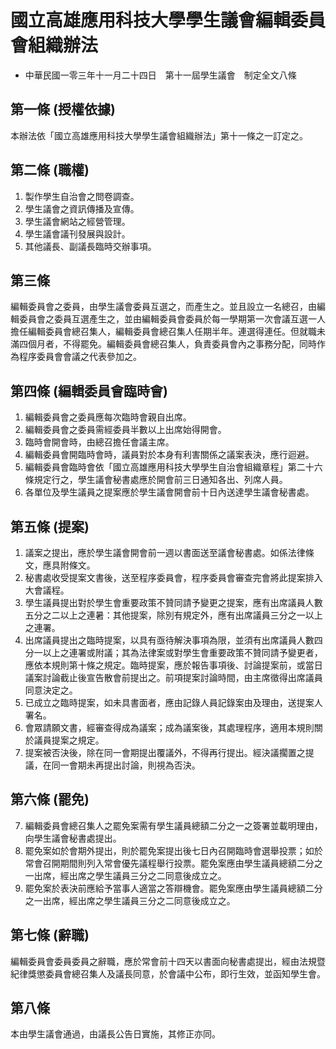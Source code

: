 # 國立高雄應用科技大學學生議會編輯委員會組織辦法

* 中華民國一零三年十一月二十四日　第十一屆學生議會　制定全文八條

## 第一條 (授權依據)

本辦法依「國立高雄應用科技大學學生議會組織辦法」第十一條之一訂定之。

## 第二條 (職權)

1.   製作學生自治會之問卷調查。
2.   學生議會之資訊傳播及宣傳。
3.   學生議會網站之經營管理。
4.   學生議會議刊發展與設計。
5.   其他議長、副議長臨時交辦事項。

## 第三條

編輯委員會之委員，由學生議會委員互選之，而產生之。並且設立一名總召，由編輯委員會之委員互選產生之，並由編輯委員會委員於每一學期第一次會議互選一人擔任編輯委員會總召集人，編輯委員會總召集人任期半年。連選得連任。但就職未滿四個月者，不得罷免。編輯委員會總召集人，負責委員會內之事務分配，同時作為程序委員會會議之代表參加之。

## 第四條 (編輯委員會臨時會)

1.   編輯委員會之委員應每次臨時會親自出席。
2.   編輯委員會之委員需經委員半數以上出席始得開會。
3.   臨時會開會時，由總召擔任會議主席。
4.   編輯委員會開臨時會時，議員對於本身有利害關係之議案表決，應行迴避。
5.   編輯委員會臨時會依「國立高雄應用科技大學學生自治會組織章程」第二十六條規定行之，學生議會秘書處應於開會前三日通知各出、列席人員。
6.   各單位及學生議員之提案應於學生議會開會前十日內送達學生議會秘書處。

## 第五條 (提案)

1.   議案之提出，應於學生議會開會前一週以書面送至議會秘書處。如係法律條文，應具附條文。
2.   秘書處收受提案文書後，送至程序委員會，程序委員會審查完會將此提案排入大會議程。
3.   學生議員提出對於學生會重要政策不贊同請予變更之提案，應有出席議員人數五分之二以上之連暑：其他提案，除別有規定外，應有出席議員三分之一以上之連署。
4.   出席議員提出之臨時提案，以具有亟待解決事項為限，並須有出席議員人數四分一以上之連署或附議；其為法律案或對學生會重要政策不贊同請予變更者，應依本規則第十條之規定。臨時提案，應於報告事項後、討論提案前，或當日議案討論截止後宣告散會前提出之。前項提案討論時間，由主席徵得出席議員同意決定之。
5.   已成立之臨時提案，如未具書面者，應由記錄人員記錄案由及理由，送提案人署名。
6.   會眾請願文書，經審查得成為議案；成為議案後，其處理程序，適用本規則關於議員提案之規定。
7.   提案被否決後，除在同一會期提出覆議外，不得再行提出。經決議擱置之提議，在同一會期未再提出討論，則視為否決。

## 第六條 (罷免)

7.   編輯委員會總召集人之罷免案需有學生議員總額二分之一之簽署並載明理由，向學生議會秘書處提出。
8.   罷免案如於會期外提出，則於罷免案提出後七日內召開臨時會選舉投票；如於常會召開期間則列入常會優先議程舉行投票。罷免案應由學生議員總額二分之一出席，經出席之學生議員三分之二同意後成立之。
9.   罷免案於表決前應給予當事人適當之答辯機會。罷免案應由學生議員總額二分之一出席，經出席之學生議員三分之二同意後成立之。

## 第七條 (辭職)

編輯委員會委員委員之辭職，應於常會前十四天以書面向秘書處提出，經由法規暨紀律獎懲委員會總召集人及議長同意，於會議中公布，即行生效，並函知學生會。

## 第八條

本由學生議會通過，由議長公告日實施，其修正亦同。
